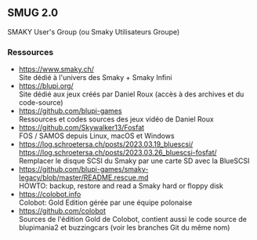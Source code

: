 ## SMUG 2.0

SMAKY User's Group (ou Smaky Utilisateurs Groupe)

### Ressources

- https://www.smaky.ch/  
  Site dédié à l'univers des Smaky + Smaky Infini
- https://blupi.org/  
  Site dédié aux jeux créés par Daniel Roux (accès à des archives et du code-source)
- https://github.com/blupi-games  
  Ressources et codes sources des jeux vidéo de Daniel Roux
- https://github.com/Skywalker13/Fosfat  
  FOS / SAMOS depuis Linux, macOS et Windows  
- https://log.schroetersa.ch/posts/2023.03.19_bluescsi/  
  https://log.schroetersa.ch/posts/2023.03.26_bluescsi-fosfat/  
  Remplacer le disque SCSI du Smaky par une carte SD avec la BlueSCSI
- https://github.com/blupi-games/smaky-legacy/blob/master/README.rescue.md  
  HOWTO: backup, restore and read a Smaky hard or floppy disk
- https://colobot.info  
  Colobot: Gold Edition gérée par une équipe polonaise
- https://github.com/colobot  
  Sources de l'édition Gold de Colobot, contient aussi le code source de blupimania2 et buzzingcars (voir les branches Git du même nom)
